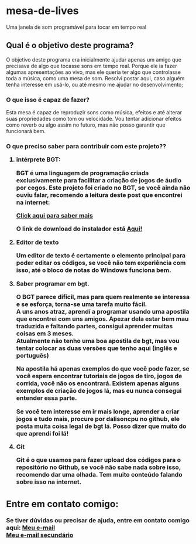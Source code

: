 # mesa-de-lives
Uma janela de som programável para tocar em tempo real
<h2>Qual é o objetivo deste programa?</h2>
<p>O objetivo deste programa era inicialmente ajudar apenas um amigo que precisava de algo que tocasse sons em tempo real. Porque ele ia fazer algumas apresentações ao vivo, mas ele queria ter algo que controlasse toda a música, como uma mesa de som.
Resolvi postar aqui, caso alguém tenha interesse em usá-lo, ou até mesmo me ajudar no desenvolvimento;</p>
<h3>O que isso é capaz de fazer?</h3>
<p>Esta mesa é capaz de reproduzir sons como música, efeitos e até alterar suas propriedades como tom ou velocidade.
Vou tentar adicionar efeitos como reverb ou algo assim no futuro, mas não posso garantir que funcionará bem.</p>
<h3>O que preciso saber para contribuir com este projeto??<h/3>
<ol>
<li>intérprete BGT:</li>
<p>BGT é uma linguagem de programação criada exclusivamente para facilitar a criação de jogos de áudio por cegos.
Este projeto foi criado no BGT, se você ainda não ouviu falar, recomendo a leitura deste post que encontrei na internet:</p>
<a href="https://imagynegames.wordpress.com/2018/08/04/o-que-e-bgt/">Click aqui para saber mais</a>
<p>O link de download do instalador está <a href="https://blindhelp.net/software/blastbay-game-toolkit-bgt">Aqui!</a>
</p>
<li>Editor de texto</li>
<p>Um editor de texto é certamente o elemento principal para poder editar os códigos, se você não tem experiência com isso, até o bloco de notas do Windows funciona bem.</p>
<li>Saber programar em bgt.</li>
<p>O BGT parece difícil, mas para quem realmente se interessa e se esforça, torna-se uma tarefa muito fácil.
<br>A uns anos atraz, aprendí a programar usando uma apostila que encontrei com uns amigos. Apezar dela estar bem mau traduzida e faltando partes, consigui aprender muitas coisas em 3 meses.
<br>Atualmente não tenho uma boa apostila de bgt, mas vou tentar colocar as duas versões que tenho aqui (inglês e português)
</p>
Na apostila há apenas exemplos do que você pode fazer, se você espera encontrar tutoriais de jogos de tiro, jogos de corrida, você não os encontrará. Existem apenas alguns exemplos de criação de jogos lá, mas eu nunca consegui entender essa parte.
<p>Se você tem interesse em ir mais longe, aprender a criar jogos e tudo mais, procure por dalisoncpu no github, ele posta muita coisa legal de bgt lá. Posso dizer que muito do que aprendi foi lá!
</p>
<li>Git</li>
<p>Git é o que usamos para fazer upload dos códigos para o repositório no Github, se você não sabe nada sobre isso, recomendo dar uma olhada. Tem muito conteúdo falando sobre isso na internet.</p>
</ol>
<h2>Entre em contato comigo:</h2>
<p>Se tiver dúvidas ou precisar de ajuda, entre em contato comigo aqui:
<a href="https://diaseduardo139@gmail.com">Meu e-mail</a>
<br>
<a href="https://eduardoarjo139@gmail.com">Meu e-mail secundário</a>
